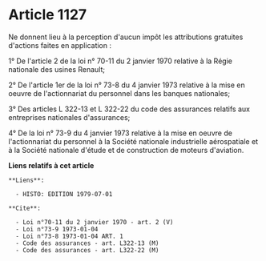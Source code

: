 # Article 1127

Ne donnent lieu à la perception d'aucun impôt les attributions gratuites d'actions faites en application :

1° De l'article 2 de la loi n° 70-11 du 2 janvier 1970 relative à la Régie nationale des usines Renault;

2° De l'article 1er de la loi n° 73-8 du 4 janvier 1973 relative à la mise en oeuvre de l'actionnariat du personnel dans les
banques nationales;

3° Des articles L 322-13 et L 322-22 du code des assurances relatifs aux entreprises nationales d'assurances;

4° De la loi n° 73-9 du 4 janvier 1973 relative à la mise en oeuvre de l'actionnariat du personnel à la Société nationale
industrielle aérospatiale et à la Société nationale d'étude et de construction de moteurs d'aviation.

**Liens relatifs à cet article**

	**Liens**:

	  - HISTO: EDITION 1979-07-01

	**Cite**:

	  - Loi n°70-11 du 2 janvier 1970 - art. 2 (V)
	  - Loi n°73-9 1973-01-04
	  - Loi n°73-8 1973-01-04 ART. 1
	  - Code des assurances - art. L322-13 (M)
	  - Code des assurances - art. L322-22 (M)
